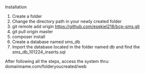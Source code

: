 Installation

1. Create a folder
2. Change the directory path in your newly created folder
3. git remote add origin https://github.com/esekiel218/bcp-sms.git
4. git pull origin master
5. composer install
6. Create a database named sms_db
7. Import the database located in the folder named db and find the sms_db_101224_inserts.sql

After following all the steps, access the system thru: domainname.com/folderyoucreated/web